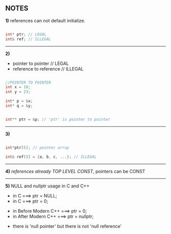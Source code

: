 ## NOTES

**1)** references can not default initialize.

```c++

int* ptr; // LEGAL
int& ref; // ILLEGAL

```

---

**2)**

* pointer to pointer // LEGAL
* reference to reference // ILLEGAL

```c++

//POINTER TO POINTER
int x = 10;
int y = 23;

int* p = &x;
int* q = &y;


int** ptr = &p; // 'ptr' is pointer to pointer

```

---

**3)**

```c++

int*ptr[5]; // pointer array

int& ref[5] = {a, b, c, ...}; // ILLEGAL

```

---

**4)** _references already TOP LEVEL CONST_, pointers can be CONST

---

**5)** NULL and nullptr usage in C and C++

* in C ===> ptr = NULL;
* in C ===> ptr = 0;


- in Before Modern C++ ===> ptr = 0;
- in After  Modern C++ ===> ptr = nullptr;


* there is 'null pointer' but there is not 'null reference'

